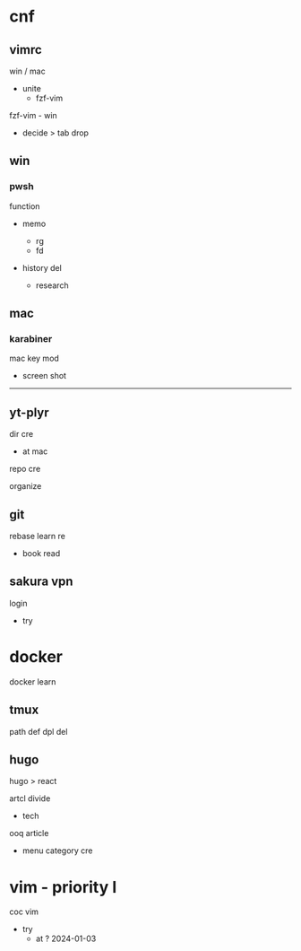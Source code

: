 
# cnf


## vimrc

win / mac
- unite
  - fzf-vim


fzf-vim  -  win
- decide > tab drop



## win

### pwsh

function

- memo

  - rg
  - fd



- history del
  - research



## mac

### karabiner

mac key mod
- screen shot



---

## yt-plyr

dir cre
- at mac

repo cre


organize


## git

rebase learn re
- book read


## sakura vpn

login
- try


# docker

docker learn


## tmux

path def dpl del


## hugo

hugo > react


artcl divide
- tech


ooq article
- menu category cre


# vim  -  priority l

coc vim
- try
  - at ? 2024-01-03



